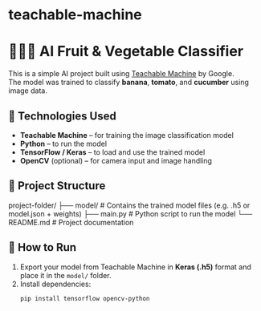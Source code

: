 # teachable-machine
# 🍌🍅🥒 AI Fruit & Vegetable Classifier

This is a simple AI project built using [Teachable Machine](https://teachablemachine.withgoogle.com/) by Google.  
The model was trained to classify **banana**, **tomato**, and **cucumber** using image data.

## 🔧 Technologies Used

- **Teachable Machine** – for training the image classification model  
- **Python** – to run the model  
- **TensorFlow / Keras** – to load and use the trained model  
- **OpenCV** (optional) – for camera input and image handling  

## 📁 Project Structure

project-folder/
├── model/           # Contains the trained model files (e.g. .h5 or model.json + weights)
├── main.py          # Python script to run the model
└── README.md        # Project documentation

## 🚀 How to Run

1. Export your model from Teachable Machine in **Keras (.h5)** format and place it in the `model/` folder.
2. Install dependencies:
   ```bash
   pip install tensorflow opencv-python
